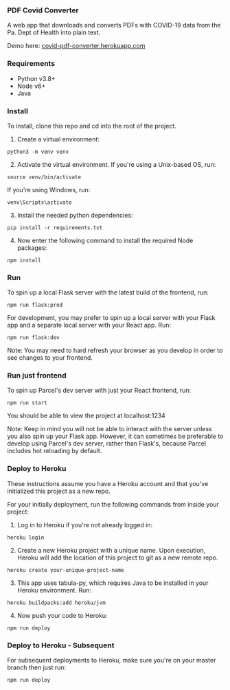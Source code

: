 ### PDF Covid Converter

A web app that downloads and converts PDFs with COVID-19 data from the Pa. Dept of Health into plain text.

Demo here: [covid-pdf-converter.herokuapp.com](https://covid-pdf-converter.herokuapp.com/)

### Requirements
- Python v3.8+
- Node v6+
- Java

### Install
To install, clone this repo and cd into the root of the project.

1) Create a virtual environment:

```python3 -m venv venv```

2) Activate the virtual environment. If you're using a Unix-based OS, run:

```source venv/bin/activate```

If you're using Windows, run:

```venv\Scripts\activate```

3) Install the needed python dependencies:

```pip install -r requirements.txt``` 

4) Now enter the following command to install the required Node packages:

```npm install```

### Run

To spin up a local Flask server with the latest build of the frontend, run:

```npm run flask:prod```

For development, you may prefer to spin up a local server with your Flask app and a separate local server with your React app. Run:

```npm run flask:dev```

Note: You may need to hard refresh your browser as you develop in order to see changes to your frontend.

### Run just frontend

To spin up Parcel's dev server with just your React frontend, run:

```npm run start```

You should be able to view the project at localhost:1234

Note: Keep in mind you will not be able to interact with the server unless you also spin up your Flask app. However, it can sometimes be preferable to develop using Parcel's dev server, rather than Flask's, because Parcel includes hot reloading by default. 

### Deploy to Heroku

These instructions assume you have a Heroku account and that you've initialized this project as a new repo.

For your initially deployment, run the following commands from inside your project:

1) Log in to Heroku if you're not already logged in:

```heroku login```

2) Create a new Heroku project with a unique name. Upon execution, Heroku will add the location of this project to git as a new remote repo.

```heroku create your-unique-project-name```

3) This app uses tabula-py, which requires Java to be installed in your Heroku environment. Run:

```heroku buildpacks:add heroku/jvm```

4) Now push your code to Heroku:

```npm run deploy```

### Deploy to Heroku - Subsequent

For subsequent deployments to Heroku, make sure you're on your master branch then just run:

```npm run deploy```